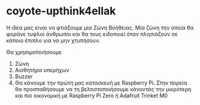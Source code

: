 # coyote-upthink4ellak

Η ιδέα μας είναι να φτιάξουμε μία Ζώνη Βοήθειας.
Μία ζώνη την οποία θα φοράνε τυφλοί άνθρωποι και θα τους ειδοποιεί όταν πλησιάζουν σε κάποιο έπιπλο για να μην χτυπήσουν.

Θα χρησιμοποιήσουμε
1. Ζώνη
2. Αισθητήρα υπερήχων
3. Buzzer
4. Θα κάνουμε την πρώτη μας κατασκευή με Raspberry Pi. Στην πορεία θα προσπαθήσουμε να τη βελτιστοποιήσουμε κάνοντάς την μικρότερη και πιο οικονομική με Raspberry Pi Zero ή Adafruit Trinket M0
